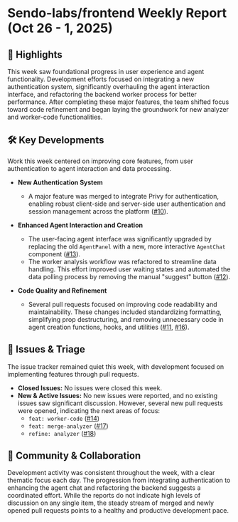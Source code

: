 # Sendo-labs/frontend Weekly Report (Oct 26 - 1, 2025)

## 🚀 Highlights
This week saw foundational progress in user experience and agent functionality. Development efforts focused on integrating a new authentication system, significantly overhauling the agent interaction interface, and refactoring the backend worker process for better performance. After completing these major features, the team shifted focus toward code refinement and began laying the groundwork for new analyzer and worker-code functionalities.

## 🛠️ Key Developments
Work this week centered on improving core features, from user authentication to agent interaction and data processing.

- **New Authentication System**
  - A major feature was merged to integrate Privy for authentication, enabling robust client-side and server-side user authentication and session management across the platform ([#10](https://github.com/Sendo-labs/frontend/pull/10)).

- **Enhanced Agent Interaction and Creation**
  - The user-facing agent interface was significantly upgraded by replacing the old `AgentPanel` with a new, more interactive `AgentChat` component ([#13](https://github.com/Sendo-labs/frontend/pull/13)).
  - The worker analysis workflow was refactored to streamline data handling. This effort improved user waiting states and automated the data polling process by removing the manual "suggest" button ([#12](https://github.com/Sendo-labs/frontend/pull/12)).

- **Code Quality and Refinement**
  - Several pull requests focused on improving code readability and maintainability. These changes included standardizing formatting, simplifying prop destructuring, and removing unnecessary code in agent creation functions, hooks, and utilities ([#11](https://github.com/Sendo-labs/frontend/pull/11), [#16](https://github.com/Sendo-labs/frontend/pull/16)).

## 🐛 Issues & Triage
The issue tracker remained quiet this week, with development focused on implementing features through pull requests.

- **Closed Issues:** No issues were closed this week.
- **New & Active Issues:** No new issues were reported, and no existing issues saw significant discussion. However, several new pull requests were opened, indicating the next areas of focus:
  - `feat: worker-code` ([#14](https://github.com/Sendo-labs/frontend/pull/14))
  - `feat: merge-analyzer` ([#17](https://github.com/Sendo-labs/frontend/pull/17))
  - `refine: analyzer` ([#18](https://github.com/Sendo-labs/frontend/pull/18))

## 💬 Community & Collaboration
Development activity was consistent throughout the week, with a clear thematic focus each day. The progression from integrating authentication to enhancing the agent chat and refactoring the backend suggests a coordinated effort. While the reports do not indicate high levels of discussion on any single item, the steady stream of merged and newly opened pull requests points to a healthy and productive development pace.